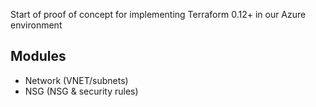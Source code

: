 Start of proof of concept for implementing Terraform 0.12+ in our Azure environment

## Modules
- Network (VNET/subnets)
- NSG (NSG & security rules)
